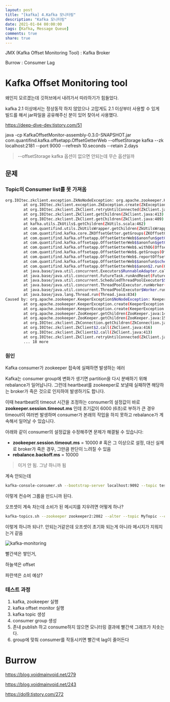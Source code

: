 ```yaml
---
layout: post
title: "[kafka] 4.Kafka 모니터링"
description: "Kafka 모니터링"
date: 2021-01-04 00:00:00
tags: [Kafka, Message Queue]
comments: true
share: true
---
```


JMX  (Kafka Offset Monitoring Tool) : Kafka Broker

Burrow : Consumer Lag



# Kafka Offset Monitoring tool

왜인지 모르겠는데 깃허브에서 내려가서 따라하기가 힘들었다.

kafka 2.1 이상에서는 정상동작 하지 않았으나 고맙게도 2.1 이상부터 사용할 수 있게 빌드를 해서 jar파일을 공유해주신 분이 있어 찾아서 사용했다.

https://deep-dive-dev.tistory.com/51

java -cp KafkaOffsetMonitor-assembly-0.3.0-SNAPSHOT.jar com.quantifind.kafka.offsetapp.OffsetGetterWeb --offsetStorage kafka --zk localhost:2181 --port 9000 --refresh 10.seconds --retain 2.days

> --offsetStorage kafka 옵션이 없으면 안되는데 무슨 옵션일까



## 문제

### Topic의 Consumer list를 못 가져옴

```bash
org.I0Itec.zkclient.exception.ZkNoNodeException: org.apache.zookeeper.KeeperException$NoNodeException: KeeperErrorCode = NoNode for /consumers
        at org.I0Itec.zkclient.exception.ZkException.create(ZkException.java:47)
        at org.I0Itec.zkclient.ZkClient.retryUntilConnected(ZkClient.java:685)
        at org.I0Itec.zkclient.ZkClient.getChildren(ZkClient.java:413)
        at org.I0Itec.zkclient.ZkClient.getChildren(ZkClient.java:409)
        at kafka.utils.ZkUtils$.getChildren(ZkUtils.scala:462)
        at com.quantifind.utils.ZkUtilsWrapper.getChildren(ZkUtilsWrapper.scala:62)
        at com.quantifind.kafka.core.ZKOffsetGetter.getGroups(ZKOffsetGetter.scala:62)
        at com.quantifind.kafka.offsetapp.OffsetGetterWeb$$anonfun$getGroups$1.apply(OffsetGetterWeb.scala:100)
        at com.quantifind.kafka.offsetapp.OffsetGetterWeb$$anonfun$getGroups$1.apply(OffsetGetterWeb.scala:100)
        at com.quantifind.kafka.offsetapp.OffsetGetterWeb$.withOG(OffsetGetterWeb.scala:89)
        at com.quantifind.kafka.offsetapp.OffsetGetterWeb$.getGroups(OffsetGetterWeb.scala:99)
        at com.quantifind.kafka.offsetapp.OffsetGetterWeb$.reportOffsets(OffsetGetterWeb.scala:69)
        at com.quantifind.kafka.offsetapp.OffsetGetterWeb$$anonfun$schedule$1.apply$mcV$sp(OffsetGetterWeb.scala:80)
        at com.quantifind.kafka.offsetapp.OffsetGetterWeb$$anon$2.run(OffsetGetterWeb.scala:49)
        at java.base/java.util.concurrent.Executors$RunnableAdapter.call(Executors.java:515)
        at java.base/java.util.concurrent.FutureTask.runAndReset(FutureTask.java:305)
        at java.base/java.util.concurrent.ScheduledThreadPoolExecutor$ScheduledFutureTask.run(ScheduledThreadPoolExecutor.java:305)
        at java.base/java.util.concurrent.ThreadPoolExecutor.runWorker(ThreadPoolExecutor.java:1128)
        at java.base/java.util.concurrent.ThreadPoolExecutor$Worker.run(ThreadPoolExecutor.java:628)
        at java.base/java.lang.Thread.run(Thread.java:834)
Caused by: org.apache.zookeeper.KeeperException$NoNodeException: KeeperErrorCode = NoNode for /consumers
        at org.apache.zookeeper.KeeperException.create(KeeperException.java:111)
        at org.apache.zookeeper.KeeperException.create(KeeperException.java:51)
        at org.apache.zookeeper.ZooKeeper.getChildren(ZooKeeper.java:1472)
        at org.apache.zookeeper.ZooKeeper.getChildren(ZooKeeper.java:1500)
        at org.I0Itec.zkclient.ZkConnection.getChildren(ZkConnection.java:99)
        at org.I0Itec.zkclient.ZkClient$2.call(ZkClient.java:416)
        at org.I0Itec.zkclient.ZkClient$2.call(ZkClient.java:413)
        at org.I0Itec.zkclient.ZkClient.retryUntilConnected(ZkClient.java:675)
        ... 18 more
```

### 원인

Kafka consumer가 zookeeper 접속에 실패하면 발생하는 에러

Kafka는 consumer group에 변화가 생기면 partition을 다시 분배하기 위해 rebalance가 일어납니다.  그런데 heartbeat를 zookeeper로 보낼때 실패하면 해당하는 broker가 죽은 것으로 인지하여 발생하기도 합니다.

이때 heartbeat의 timeout 시간을 조정하는 consumer의 설정값이 바로 **zookeeper.session.timeout.ms** 인데 초기값이 6000 (6초)로 부하가 큰 경우 timeout이 여러번 발생하며 consumer가 본래의 작업을 하지 못하고 rebalance가 계속해서 일어날 수 있습니다.

아래와 같이 consumer의 설정값을 수정해주면 문제가 해결될 수 있습니다:

- **zookeeper.session.timeout.ms** = 10000 # 혹은 그 이상으로 설정, 대신 실제로 broker가 죽은 경우, 그만큼 판단이 느려질 수 있음
- **rebalance.backoff.ms** = 10000

> 이거 안 됨. 그냥 하니까 됨



계속 안되는데

```bash
kafka-console-consumer.sh --bootstrap-server localhost:9092 --topic test --from-beginning --group my-group
```

이렇게 컨슈머 그룹을 만드니까 된다.



오프셋이 계속 차는데 소비가 된 메시지를 지우려면 어떻게 하나?

```bash
kafka-topics.sh --zookeeper zookeeper2:2082 --alter --topic MyTopic --config retention.ms=1000
```

이렇게 하니까 되나?. 안되는거같은데 오프셋이 초기화 되는게 아니라 메시지가 지워지는거 같음



![kafka-monitoring](https://zkdlu.github.io/images/kafka/kafka-monitoring.png)

빨간색은 쌓인거, 

하늘색은 offset 

파란색은 소비 예상?





### 테스트 과정

1. kafka, zookeeper 실행
2. kafka offset monitor 실행
3. kafka topic 생성
4. consumer group 생성
5. 존내 publish 하고 consume하지 않으면 모니터링 결과에 빨간색 그래프가 치솟는다.
6. group에 맞춰 consumer를 작동시키면 빨간색 lag이 줄어든다









# Burrow

https://blog.voidmainvoid.net/279

https://blog.voidmainvoid.net/243

https://dol9.tistory.com/272